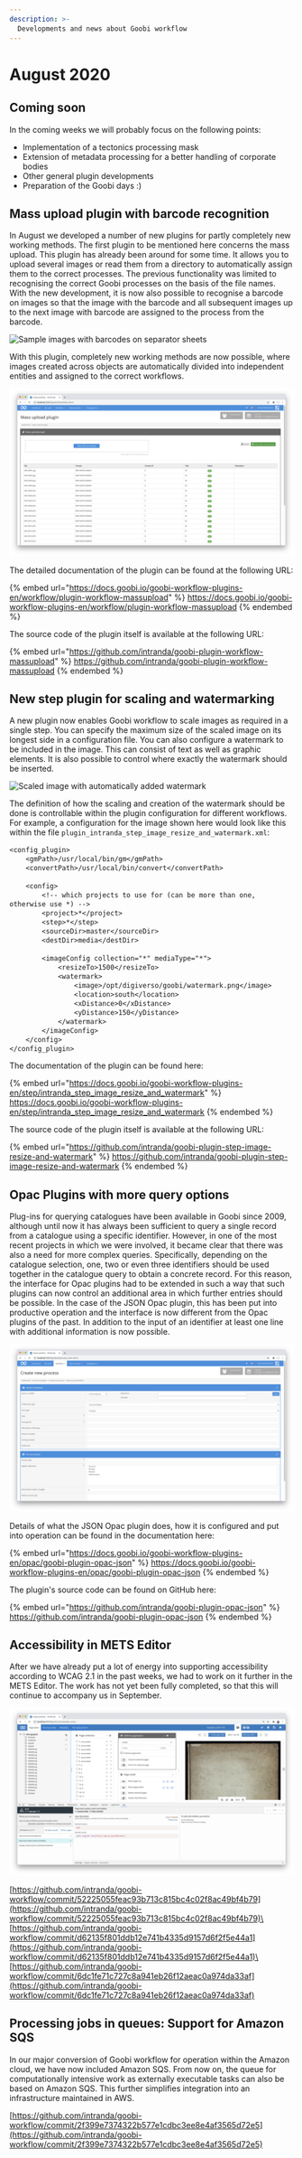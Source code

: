 ```yaml
---
description: >-
  Developments and news about Goobi workflow
---
```


# August 2020

## Coming soon

In the coming weeks we will probably focus on the following points:

* Implementation of a tectonics processing mask
* Extension of metadata processing for a better handling of corporate bodies
* Other general plugin developments
* Preparation of the Goobi days :)

## Mass upload plugin with barcode recognition

In August we developed a number of new plugins for partly completely new working methods. The first plugin to be mentioned here concerns the mass upload. This plugin has already been around for some time. It allows you to upload several images or read them from a directory to automatically assign them to the correct processes. The previous functionality was limited to recognising the correct Goobi processes on the basis of the file names. With the new development, it is now also possible to recognise a barcode on images so that the image with the barcode and all subsequent images up to the next image with barcode are assigned to the process from the barcode.

![Sample images with barcodes on separator sheets](2008_massupload1.png)

With this plugin, completely new working methods are now possible, where images created across objects are automatically divided into independent entities and assigned to the correct workflows.

![The mass upload plugin recognises the barcodes in the uploaded images and assigns the processes to the correct operations.](2008_massupload2_en.png)

The detailed documentation of the plugin can be found at the following URL:

{% embed url="https://docs.goobi.io/goobi-workflow-plugins-en/workflow/plugin-workflow-massupload" %}
https://docs.goobi.io/goobi-workflow-plugins-en/workflow/plugin-workflow-massupload
{% endembed %}

The source code of the plugin itself is available at the following URL:

{% embed url="https://github.com/intranda/goobi-plugin-workflow-massupload" %}
https://github.com/intranda/goobi-plugin-workflow-massupload
{% endembed %}

## New step plugin for scaling and watermarking

A new plugin now enables Goobi workflow to scale images as required in a single step. You can specify the maximum size of the scaled image on its longest side in a configuration file. You can also configure a watermark to be included in the image. This can consist of text as well as graphic elements. It is also possible to control where exactly the watermark should be inserted.

![Scaled image with automatically added watermark](2008_watermark.png)

The definition of how the scaling and creation of the watermark should be done is controllable within the plugin configuration for different workflows. For example, a configuration for the image shown here would look like this within the file `plugin_intranda_step_image_resize_and_watermark.xml`:

```markup
<config_plugin>
    <gmPath>/usr/local/bin/gm</gmPath>
    <convertPath>/usr/local/bin/convert</convertPath>

    <config>
        <!-- which projects to use for (can be more than one, otherwise use *) -->
        <project>*</project>
        <step>*</step>
        <sourceDir>master</sourceDir>
        <destDir>media</destDir>

        <imageConfig collection="*" mediaType="*">
            <resizeTo>1500</resizeTo>
            <watermark>
                <image>/opt/digiverso/goobi/watermark.png</image>
                <location>south</location>
                <xDistance>0</xDistance>
                <yDistance>150</yDistance>
            </watermark>
        </imageConfig>
    </config>
</config_plugin>
```

The documentation of the plugin can be found here:

{% embed url="https://docs.goobi.io/goobi-workflow-plugins-en/step/intranda_step_image_resize_and_watermark" %}
https://docs.goobi.io/goobi-workflow-plugins-en/step/intranda_step_image_resize_and_watermark
{% endembed %}

The source code of the plugin itself is available at the following URL:

{% embed url="https://github.com/intranda/goobi-plugin-step-image-resize-and-watermark" %}
https://github.com/intranda/goobi-plugin-step-image-resize-and-watermark
{% endembed %}

## Opac Plugins with more query options

Plug-ins for querying catalogues have been available in Goobi since 2009, although until now it has always been sufficient to query a single record from a catalogue using a specific identifier. However, in one of the most recent projects in which we were involved, it became clear that there was also a need for more complex queries. Specifically, depending on the catalogue selection, one, two or even three identifiers should be used together in the catalogue query to obtain a concrete record. For this reason, the interface for Opac plugins had to be extended in such a way that such plugins can now control an additional area in which further entries should be possible. In the case of the JSON Opac plugin, this has been put into productive operation and the interface is now different from the Opac plugins of the past. In addition to the input of an identifier at least one line with additional information is now possible.

![The JSON-Opac-Plugin provides a more complex input area for the combinable identifiers for catalogue queries.](2008_opac_en.png)

Details of what the JSON Opac plugin does, how it is configured and put into operation can be found in the documentation here:

{% embed url="https://docs.goobi.io/goobi-workflow-plugins-en/opac/goobi-plugin-opac-json" %}
https://docs.goobi.io/goobi-workflow-plugins-en/opac/goobi-plugin-opac-json
{% endembed %}

The plugin's source code can be found on GitHub here:

{% embed url="https://github.com/intranda/goobi-plugin-opac-json" %}
https://github.com/intranda/goobi-plugin-opac-json
{% endembed %}

## Accessibility in METS Editor

After we have already put a lot of energy into supporting accessibility according to WCAG 2.1 in the past weeks, we had to work on it further in the METS Editor. The work has not yet been fully completed, so that this will continue to accompany us in September.

![Accessiblity in the METS Editor is not yet as good as it should be. The work is still going on here.](2008_accessibility_en.png)

[https://github.com/intranda/goobi-workflow/commit/52225055feac93b713c815bc4c02f8ac49bf4b79](https://github.com/intranda/goobi-workflow/commit/52225055feac93b713c815bc4c02f8ac49bf4b79)\
[https://github.com/intranda/goobi-workflow/commit/d62135f801ddb12e741b4335d9157d6f2f5e44a1](https://github.com/intranda/goobi-workflow/commit/d62135f801ddb12e741b4335d9157d6f2f5e44a1)\
[https://github.com/intranda/goobi-workflow/commit/6dc1fe71c727c8a941eb26f12aeac0a974da33af](https://github.com/intranda/goobi-workflow/commit/6dc1fe71c727c8a941eb26f12aeac0a974da33af)

## Processing jobs in queues: Support for Amazon SQS

In our major conversion of Goobi workflow for operation within the Amazon cloud, we have now included Amazon SQS. From now on, the queue for computationally intensive work as externally executable tasks can also be based on Amazon SQS. This further simplifies integration into an infrastructure maintained in AWS.

[https://github.com/intranda/goobi-workflow/commit/2f399e7374322b577e1cdbc3ee8e4af3565d72e5](https://github.com/intranda/goobi-workflow/commit/2f399e7374322b577e1cdbc3ee8e4af3565d72e5)
